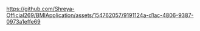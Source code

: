 

https://github.com/Shreya-Official269/BMIApplication/assets/154762057/9191124a-d1ac-4806-9387-0973a1effe69

